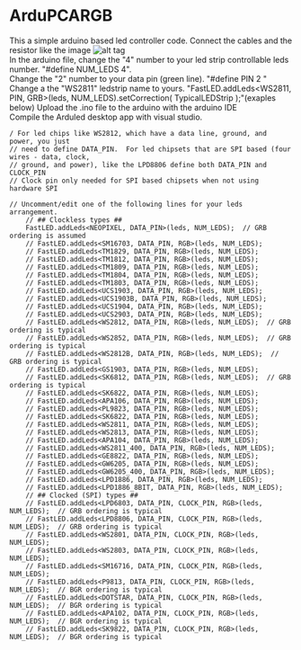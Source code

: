 # ArduPCARGB
This a simple arduino based led controller code.
Connect the cables and the resistor like the image ![alt tag](https://github.com/KiKiHUN1/ArduPCARGB/blob/main/Arduled.jpg)
<br/>
In the arduino file, change the "4" number to your led strip controllable leds number. "#define NUM_LEDS 4".<br/>
Change the "2" number to your data pin (green line). "#define PIN 2 "<br/>
Change a the "WS2811" ledstrip name to yours. "FastLED.addLeds<WS2811, PIN, GRB>(leds, NUM_LEDS).setCorrection( TypicalLEDStrip );"(exaples below)
Upload the .ino file to the arduino with the arduino IDE<br/>
Compile the Arduled desktop app with visual studio.<br/>


```
/ For led chips like WS2812, which have a data line, ground, and power, you just
// need to define DATA_PIN.  For led chipsets that are SPI based (four wires - data, clock,
// ground, and power), like the LPD8806 define both DATA_PIN and CLOCK_PIN
// Clock pin only needed for SPI based chipsets when not using hardware SPI

// Uncomment/edit one of the following lines for your leds arrangement.
    // ## Clockless types ##
    FastLED.addLeds<NEOPIXEL, DATA_PIN>(leds, NUM_LEDS);  // GRB ordering is assumed
    // FastLED.addLeds<SM16703, DATA_PIN, RGB>(leds, NUM_LEDS);
    // FastLED.addLeds<TM1829, DATA_PIN, RGB>(leds, NUM_LEDS);
    // FastLED.addLeds<TM1812, DATA_PIN, RGB>(leds, NUM_LEDS);
    // FastLED.addLeds<TM1809, DATA_PIN, RGB>(leds, NUM_LEDS);
    // FastLED.addLeds<TM1804, DATA_PIN, RGB>(leds, NUM_LEDS);
    // FastLED.addLeds<TM1803, DATA_PIN, RGB>(leds, NUM_LEDS);
    // FastLED.addLeds<UCS1903, DATA_PIN, RGB>(leds, NUM_LEDS);
    // FastLED.addLeds<UCS1903B, DATA_PIN, RGB>(leds, NUM_LEDS);
    // FastLED.addLeds<UCS1904, DATA_PIN, RGB>(leds, NUM_LEDS);
    // FastLED.addLeds<UCS2903, DATA_PIN, RGB>(leds, NUM_LEDS);
    // FastLED.addLeds<WS2812, DATA_PIN, RGB>(leds, NUM_LEDS);  // GRB ordering is typical
    // FastLED.addLeds<WS2852, DATA_PIN, RGB>(leds, NUM_LEDS);  // GRB ordering is typical
    // FastLED.addLeds<WS2812B, DATA_PIN, RGB>(leds, NUM_LEDS);  // GRB ordering is typical
    // FastLED.addLeds<GS1903, DATA_PIN, RGB>(leds, NUM_LEDS);
    // FastLED.addLeds<SK6812, DATA_PIN, RGB>(leds, NUM_LEDS);  // GRB ordering is typical
    // FastLED.addLeds<SK6822, DATA_PIN, RGB>(leds, NUM_LEDS);
    // FastLED.addLeds<APA106, DATA_PIN, RGB>(leds, NUM_LEDS);
    // FastLED.addLeds<PL9823, DATA_PIN, RGB>(leds, NUM_LEDS);
    // FastLED.addLeds<SK6822, DATA_PIN, RGB>(leds, NUM_LEDS);
    // FastLED.addLeds<WS2811, DATA_PIN, RGB>(leds, NUM_LEDS);
    // FastLED.addLeds<WS2813, DATA_PIN, RGB>(leds, NUM_LEDS);
    // FastLED.addLeds<APA104, DATA_PIN, RGB>(leds, NUM_LEDS);
    // FastLED.addLeds<WS2811_400, DATA_PIN, RGB>(leds, NUM_LEDS);
    // FastLED.addLeds<GE8822, DATA_PIN, RGB>(leds, NUM_LEDS);
    // FastLED.addLeds<GW6205, DATA_PIN, RGB>(leds, NUM_LEDS);
    // FastLED.addLeds<GW6205_400, DATA_PIN, RGB>(leds, NUM_LEDS);
    // FastLED.addLeds<LPD1886, DATA_PIN, RGB>(leds, NUM_LEDS);
    // FastLED.addLeds<LPD1886_8BIT, DATA_PIN, RGB>(leds, NUM_LEDS);
    // ## Clocked (SPI) types ##
    // FastLED.addLeds<LPD6803, DATA_PIN, CLOCK_PIN, RGB>(leds, NUM_LEDS);  // GRB ordering is typical
    // FastLED.addLeds<LPD8806, DATA_PIN, CLOCK_PIN, RGB>(leds, NUM_LEDS);  // GRB ordering is typical
    // FastLED.addLeds<WS2801, DATA_PIN, CLOCK_PIN, RGB>(leds, NUM_LEDS);
    // FastLED.addLeds<WS2803, DATA_PIN, CLOCK_PIN, RGB>(leds, NUM_LEDS);
    // FastLED.addLeds<SM16716, DATA_PIN, CLOCK_PIN, RGB>(leds, NUM_LEDS);
    // FastLED.addLeds<P9813, DATA_PIN, CLOCK_PIN, RGB>(leds, NUM_LEDS);  // BGR ordering is typical
    // FastLED.addLeds<DOTSTAR, DATA_PIN, CLOCK_PIN, RGB>(leds, NUM_LEDS);  // BGR ordering is typical
    // FastLED.addLeds<APA102, DATA_PIN, CLOCK_PIN, RGB>(leds, NUM_LEDS);  // BGR ordering is typical
    // FastLED.addLeds<SK9822, DATA_PIN, CLOCK_PIN, RGB>(leds, NUM_LEDS);  // BGR ordering is typical

```
